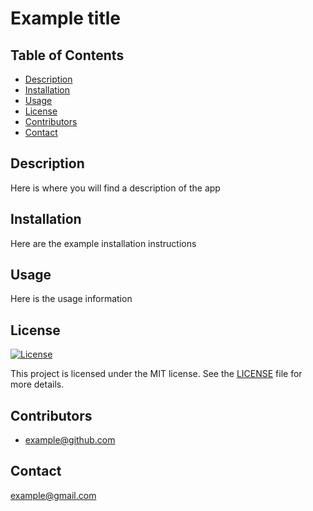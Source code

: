 
# Example title

## Table of Contents
- [Description](#description)
- [Installation](#installation)
- [Usage](#usage)
- [License](#license)
- [Contributors](#contributors)
- [Contact](#contact)

## Description
Here is where you will find a description of the app

## Installation
Here are the example installation instructions

## Usage
Here is the usage information

## License
[![License](https://img.shields.io/badge/License-MIT-brightgreen.svg)](LICENSE)

This project is licensed under the MIT license. See the [LICENSE](LICENSE) file for more details.

## Contributors
- example@github.com

## Contact
example@gmail.com
  